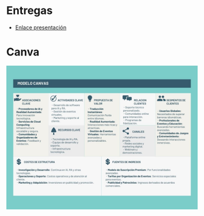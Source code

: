 # Entregas
- [Enlace presentación](https://docs.google.com/document/d/1l-Y-19hd-GakpJpTGz4ZpgQnLkUPXA6Y14K3PnOJR8o/edit?usp=sharing) 

# Canva  
![](https://github.com/hugofresno20/23-24-DSI/blob/main/Entregas/canvas_MdN.jpg) 
    

